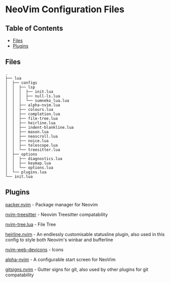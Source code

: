 # NeoVim Configuration Files

## Table of Contents

* [Files](#files)
* [Plugins](#plugins)

## Files

```
.
├── lua
│  ├── configs
│  │  ├── lsp
│  │  │  ├── init.lua
│  │  │  ├── null-ls.lua
│  │  │  └── sumneko_lua.lua
│  │  ├── alpha-nvim.lua
│  │  ├── colours.lua
│  │  ├── completion.lua
│  │  ├── file-tree.lua
│  │  ├── heirline.lua
│  │  ├── indent-blankline.lua
│  │  ├── mason.lua
│  │  ├── neoscroll.lua
│  │  ├── noice.lua
│  │  ├── telescope.lua
│  │  └── treesitter.lua
│  ├── options
│  │  ├── diagnostics.lua
│  │  ├── keymap.lua
│  │  └── options.lua
│  └── plugins.lua
└── init.lua
```

## Plugins

[packer.nvim](https://github.com/wbthomason/packer.nvim) - Package manager for Neovim

[nvim-treesitter](https://github.com/nvim-treesitter/nvim-treesitter) - Neovim Treesitter compatability

[nvim-tree.lua](https://github.com/kyazdani42/nvim-tree.lua) - File Tree

[heirline.nvim](https://github.com/rebelot/heirline.nvim) - An endlessly customisable statusline plugin, also used in this config to style both Neovim's winbar and bufferline

[nvim-web-devicons](https://github.com/kyazdani42/nvim-web-devicons) - Icons

[alpha-nvim](https://github.com/goolord/alpha-nvim) - A configurable start screen for NeoVim

[gitsigns.nvim](https://github.com/lewis6991/gitsigns.nvim) - Gutter signs for git, also used by other plugins for git compatability


